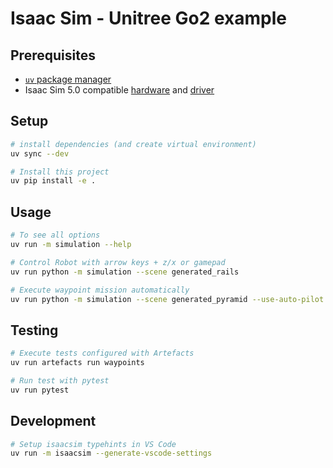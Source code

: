 # Isaac Sim - Unitree Go2 example

## Prerequisites
- [`uv` package manager](https://docs.astral.sh/uv/getting-started/installation/)
- Isaac Sim 5.0 compatible [hardware](https://docs.isaacsim.omniverse.nvidia.com/latest/installation/requirements.html) and [driver](https://docs.omniverse.nvidia.com/dev-guide/latest/common/technical-requirements.html)

## Setup

```sh
# install dependencies (and create virtual environment)
uv sync --dev

# Install this project
uv pip install -e .
```

## Usage
```sh
# To see all options
uv run -m simulation --help

# Control Robot with arrow keys + z/x or gamepad
uv run python -m simulation --scene generated_rails

# Execute waypoint mission automatically
uv run python -m simulation --scene generated_pyramid --use-auto-pilot
```

## Testing
```sh
# Execute tests configured with Artefacts
uv run artefacts run waypoints

# Run test with pytest
uv run pytest
```

## Development
```sh
# Setup isaacsim typehints in VS Code
uv run -m isaacsim --generate-vscode-settings
```